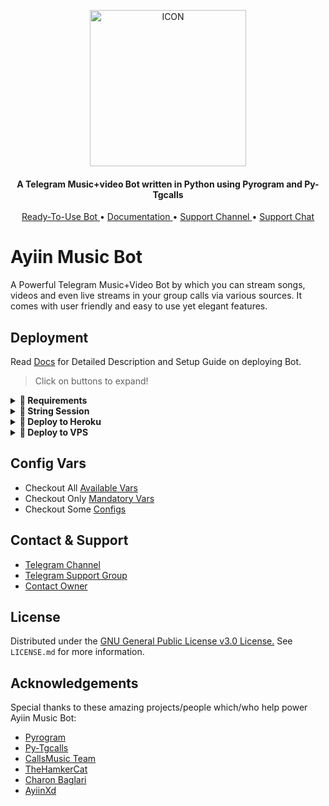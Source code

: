<p align="center"><img src="https://github.com/AyiinXd/AyiinMusic/blob/master/Utils/icon.gif" alt="ICON" width="250" height="250"/></p>

<h4 align="center">
    A Telegram Music+video Bot written in Python using Pyrogram and Py-Tgcalls 
</h4>
<p align="center">
    <a href="https://t.me/YinzRobot"> Ready-To-Use Bot </a> •
    <a href="https://AyiinXd.gitbook.io/AyiinMusic/about/getting-started"> Documentation </a> •
    <a href="https://t.me/AyiinSupport"> Support Channel </a> •
    <a href="https://t.me/AyiinXdSupport"> Support Chat </a> 
</p>
    
# Ayiin Music Bot
A Powerful Telegram Music+Video Bot by which you can stream songs, videos and even live streams in your group calls via various sources. It comes with  user friendly and easy to use yet elegant features.

## Deployment
Read [Docs](https://AyiinXd.gitbook.io/MultiAssistant/deployment/requirements) for Detailed Description and Setup Guide on deploying Bot.

> Click on buttons to expand!
<details>
<summary><b>🔗 Requirements</b></summary>
<br>
    
- [Python3.9](https://www.python.org/downloads/release/python-390/)
- [Telegram API Key](https://docs.pyrogram.org/intro/setup#api-keys)
- [Telegram Bot Token](https://t.me/botfather)
- [MongoDB URI](https://telegra.ph/How-To-get-Mongodb-URI-04-06)
- [Pyrogram String Session](https://notreallyshikhar.gitbook.io/AyiinMusic/deployment/string-session)
    
</details>

<details>
<summary><b>🔗 String Session</b></summary>
<br>
    
> You'll need a [API_ID](https://notreallyshikhar.gitbook.io/AyiinMusic/vars/mandatory-vars#1.-api_id) & [API_HASH](https://notreallyshikhar.gitbook.io/AyiinMusic/vars/mandatory-vars#2.-api_hash) in order to generate pyrogram session. 
> Always remeber to use good API combo else your account could be deleted.

<h4> Generate Session via Repl: </h4>    
<p><a href="https://replit.com/@AyiinXd/AyiinString"><img src="https://img.shields.io/badge/Generate%20On%20Repl-blueviolet?style=for-the-badge&logo=appveyor" width="200""/></a></p>

<h4> Generate Session via Telegram StringGen Bot: </h4>    
<p><a href="https://t.me/AyiinStringRobot"><img src="https://img.shields.io/badge/TG%20String%20Gen%20Bot-blueviolet?style=for-the-badge&logo=appveyor" width="200""/></a></p>
    
</details>

<details>
<summary><b>🔗 Deploy to Heroku</b></summary>
<br>

> Heroku has two vars[ HEROKU_API_KEY & HEROKU_APP_NAME ] for Updater to work. 
> By setting those two vars you can get logs of your heroku app, set var, edit var, delete vars , check dyno usage and update bot. 
> Those two vars are not Mandatory! You can leave them blank too. 
    
<h4>Click the button below to deploy AyiinXd on Heroku!</h4>    
<p><a href="https://heroku.com/deploy?template=https://github.com/AyiinXd/AyiinMusic"><img src="https://img.shields.io/badge/Deploy%20To%20Heroku-blueviolet?style=for-the-badge&logo=heroku" width="200""/></a></p>
    
</details>

<details>
<summary><b>🔗 Deploy to VPS</b></summary>
<br>

> Checkout [Docs](https://notreallyshikhar.gitbook.io/AyiinMusic/deployment/local-hosting-or-vps) for Detailed Explanation on VPS Deploy


```console
shikhar@MacBook~ $ git clone https://github.com/AyiinXd/AyiinMusic
shikhar@MacBook~ $ cd AyiinMusic
shikhar@MacBook~ $ pip3 install -U -r requirements.txt
shikhar@MacBook~ $ cp sample.env .env
```
> Edit .env with your values and then start bot with
```console
shikhar@MacBook~ $ bash start
```

> Not Getting VPS Method? [Watch Tutorial](https://t.me/OfficialYukki/2275)
</details>

## Config Vars

- Checkout All [Available Vars](https://notreallyshikhar.gitbook.io/AyiinMusic/vars/available-vars)
- Checkout Only [Mandatory Vars](https://notreallyshikhar.gitbook.io/AyiinMusic/vars/mandatory-vars)
- Checkout Some [Configs](https://notreallyshikhar.gitbook.io/AyiinMusic/setup-config/config)

## Contact & Support

- [Telegram Channel](https://t.me/AyiinSupport)
- [Telegram Support Group](https://t.me/AyiinXdSupport)
- [Contact Owner](https://t.me/AyiinXd)


## License

Distributed under the [GNU General Public License v3.0 License.](https://github.com/AyiinXd/AyiinMusic/blob/main/LICENSE) See `LICENSE.md` for more information.

## Acknowledgements

Special thanks to these amazing projects/people which/who help power Ayiin Music Bot:

- [Pyrogram](https://github.com/pyrogram/pyrogram)
- [Py-Tgcalls](https://github.com/pytgcalls/pytgcalls)
- [CallsMusic Team](https://github.com/Callsmusic)
- [TheHamkerCat](https://github.com/TheHamkerCat)
- [Charon Baglari](https://github.com/XCBv021)
- [AyiinXd](https://github.com/AyiinXd)
